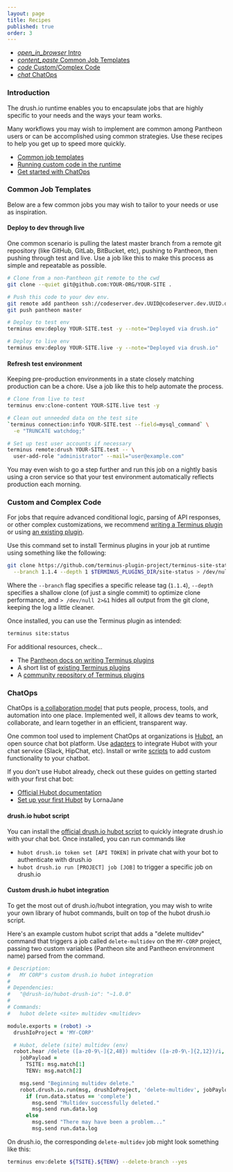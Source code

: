 ```yaml
---
layout: page
title: Recipes
published: true
order: 3
---
```


<div class="col s12 no-padding">
  <ul class="tabs tabs-fixed-width">
    <li class="tab col s3"><a href="#intro"><i class="material-icons">open_in_browser</i> Intro</a></li>
    <li class="tab col s3"><a href="#common-job-templates"><i class="material-icons">content_paste</i> Common Job Templates</a></li>
    <li class="tab col s3"><a href="#custom-code"><i class="material-icons">code</i> Custom/Complex Code</a></li>
    <li class="tab col s3"><a href="#chatops"><i class="material-icons">chat</i> ChatOps</a></li>
  </ul>
</div>
<div class="container">
  <div id="intro" class="col s12">
<div markdown="1">

### Introduction

The drush.io runtime enables you to encapsulate jobs that are highly specific to your needs and the ways your team works.

Many workflows you may wish to implement are common among Pantheon users or can be accomplished using common strategies. Use these recipes to help you get up to speed more quickly.

- [Common job templates](#common-job-templates)
- [Running custom code in the runtime](#custom-code)
- [Get started with ChatOps](#chatops)

</div>
  </div>
  <div id="common-job-templates" class="col s12">
<div markdown="1">

### Common Job Templates

Below are a few common jobs you may wish to tailor to your needs or use as inspiration.

#### __Deploy to dev through live__
One common scenario is pulling the latest master branch from a remote git repository (like GitHub, GitLab, BitBucket, etc), pushing to Pantheon, then pushing through test and live. Use a job like this to make this process as simple and repeatable as possible.

```sh
# Clone from a non-Pantheon git remote to the cwd
git clone --quiet git@github.com:YOUR-ORG/YOUR-SITE .

# Push this code to your dev env.
git remote add pantheon ssh://codeserver.dev.UUID@codeserver.dev.UUID.drush.in:2222/~/repository.git
git push pantheon master

# Deploy to test env
terminus env:deploy YOUR-SITE.test -y --note="Deployed via drush.io"

# Deploy to live env
terminus env:deploy YOUR-SITE.live -y --note="Deployed via drush.io"
```

#### __Refresh test environment__
Keeping pre-production environments in a state closely matching production can be a chore. Use a job like this to help automate the process.

```sh
# Clone from live to test
terminus env:clone-content YOUR-SITE.live test -y

# Clean out unneeded data on the test site
`terminus connection:info YOUR-SITE.test --field=mysql_command` \
  -e "TRUNCATE watchdog;"

# Set up test user accounts if necessary
terminus remote:drush YOUR-SITE.test -- \
  user-add-role "administrator" --mail="user@example.com"
```

You may even wish to go a step further and run this job on a nightly basis using a cron service so that your test environment automatically reflects production each morning.

</div>
  </div>
  <div id="custom-code" class="col s12">
<div markdown="1">

### Custom and Complex Code

For jobs that require advanced conditional logic, parsing of API responses, or other complex customizations, we recommend [writing a Terminus plugin](https://pantheon.io/docs/terminus/plugins/create/) or using [an existing plugin](https://pantheon.io/docs/terminus/plugins/directory/).

Use this command set to install Terminus plugins in your job at runtime using something like the following:

```sh
git clone https://github.com/terminus-plugin-project/terminus-site-status-plugin.git \
  --branch 1.1.4 --depth 1 $TERMINUS_PLUGINS_DIR/site-status > /dev/null 2>&1
```

Where the `--branch` flag specifies a specific release tag (`1.1.4`), `--depth` specifies a shallow clone (of just a single commit) to optimize clone performance, and `> /dev/null 2>&1` hides all output from the git clone, keeping the log a little cleaner.

Once installed, you can use the Terminus plugin as intended:

```sh
terminus site:status
```

For additional resources, check...
- The [Pantheon docs on writing Terminus plugins](https://pantheon.io/docs/terminus/plugins/create/)
- A short list of [existing Terminus plugins](https://pantheon.io/docs/terminus/plugins/directory/)
- A [community repository of Terminus plugins](https://github.com/terminus-plugin-project)

</div>
  </div>
  <div id="chatops" class="col s12">
<div markdown="1">

### ChatOps

ChatOps is [a collaboration model](https://www.atlassian.com/blog/software-teams/what-is-chatops-adoption-guide) that puts people, process, tools, and automation into one place. Implemented well, it allows dev teams to work, collaborate, and learn together in an efficient, transparent way.

One common tool used to implement ChatOps at organizations is [Hubot](https://hubot.github.com/), an open source chat bot platform. Use [adapters](https://hubot.github.com/docs/adapters/) to integrate Hubot with your chat service (Slack, HipChat, etc). Install or write [scripts](https://hubot.github.com/docs/scripting/) to add custom functionality to your chatbot.

If you don't use Hubot already, check out these guides on getting started with your first chat bot:

- [Official Hubot documentation](https://hubot.github.com/docs/)
- [Set up your first Hubot](https://lornajane.net/posts/2015/set-up-your-first-hubot) by LornaJane

#### __drush.io hubot script__
You can install the [official drush.io hubot script](https://www.npmjs.com/package/@drush-io/hubot-drush-io) to quickly integrate drush.io with your chat bot. Once installed, you can run commands like

- `hubot drush.io token set [API TOKEN]` in private chat with your bot to authenticate with drush.io
- `hubot drush.io run [PROJECT] job [JOB]` to trigger a specific job on drush.io

#### __Custom drush.io hubot integration__
To get the most out of drush.io/hubot integration, you may wish to write your own library of hubot commands, built on top of the hubot drush.io script.

Here's an example custom hubot script that adds a "delete multidev" command that triggers a job called `delete-multidev` on the `MY-CORP` project, passing two custom variables (Pantheon site and Pantheon environment name) parsed from the command.

```coffeescript
# Description:
#   MY CORP's custom drush.io hubot integration
#
# Dependencies:
#   "@drush-io/hubot-drush-io": "~1.0.0"
#
# Commands:
#   hubot delete <site> multidev <multidev>

module.exports = (robot) ->
  drushIoProject = 'MY-CORP'

  # Hubot, delete (site) multidev (env)
  robot.hear /delete ([a-z0-9\-]{2,48}) multidev ([a-z0-9\-]{2,12})/i, (msg) ->
    jobPayload =
      TSITE: msg.match[1]
      TENV: msg.match[2]

    msg.send "Beginning multidev delete."
    robot.drush.io.run(msg, drushIoProject, 'delete-multidev', jobPayload).then (run) ->
      if (run.data.status == 'complete')
        msg.send "Multidev successfully deleted."
        msg.send run.data.log
      else
        msg.send "There may have been a problem..."
        msg.send run.data.log
```

On drush.io, the corresponding `delete-multidev` job might look something like this:

```sh
terminus env:delete ${TSITE}.${TENV} --delete-branch --yes
```

</div>
  </div>
</div>

